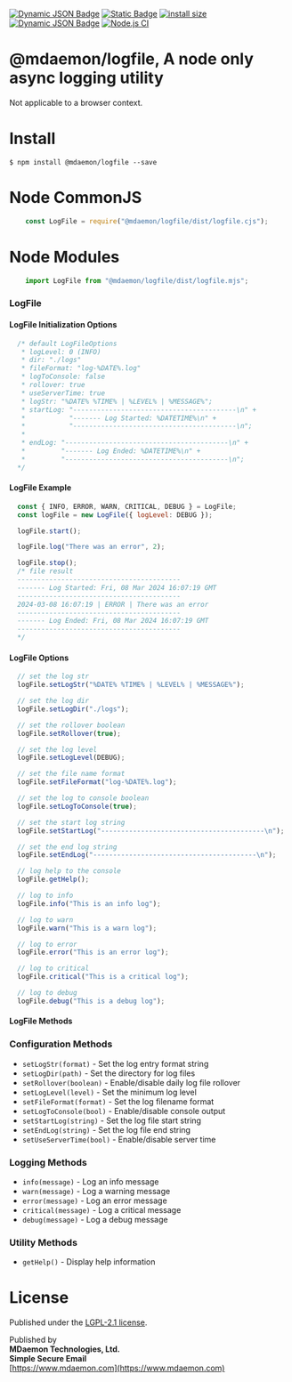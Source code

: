[![Dynamic JSON Badge](https://img.shields.io/badge/dynamic/json?url=https%3A%2F%2Fraw.githubusercontent.com%2Fmdaemon-technologies%2Flogfile%2Fmain%2Fpackage.json&query=%24.version&prefix=v&label=npm&color=blue)](https://www.npmjs.com/package/@mdaemon/logfile) [![Static Badge](https://img.shields.io/badge/node-v16%2B-blue?style=flat&label=node&color=blue)](https://nodejs.org) [![install size](https://packagephobia.com/badge?p=@mdaemon/logfile)](https://packagephobia.com/result?p=@mdaemon/logfile) [![Dynamic JSON Badge](https://img.shields.io/badge/dynamic/json?url=https%3A%2F%2Fraw.githubusercontent.com%2Fmdaemon-technologies%2Flogfile%2Fmain%2Fpackage.json&query=%24.license&prefix=v&label=license&color=green)](https://github.com/mdaemon-technologies/logfile/blob/main/LICENSE) [![Node.js CI](https://github.com/mdaemon-technologies/logfile/actions/workflows/node.js.yml/badge.svg)](https://github.com/mdaemon-technologies/logfile/actions/workflows/node.js.yml)

# @mdaemon/logfile, A node only async logging utility
 
 Not applicable to a browser context.

# Install #

    $ npm install @mdaemon/logfile --save

# Node CommonJS #
```javascript
    const LogFile = require("@mdaemon/logfile/dist/logfile.cjs");
```

# Node Modules #
```javascript
    import LogFile from "@mdaemon/logfile/dist/logfile.mjs";
```

### LogFile ###

#### LogFile Initialization Options ####
```javascript
  /* default LogFileOptions 
   * logLevel: 0 (INFO)
   * dir: "./logs"
   * fileFormat: "log-%DATE%.log"
   * logToConsole: false
   * rollover: true
   * useServerTime: true
   * logStr: "%DATE% %TIME% | %LEVEL% | %MESSAGE%";
   * startLog: "-----------------------------------------\n" +
   *           "------- Log Started: %DATETIME%\n" +
   *           "-----------------------------------------\n";
   *    
   * endLog: "-----------------------------------------\n" +
   *         "------- Log Ended: %DATETIME%\n" +
   *         "-----------------------------------------\n";
  */
```
#### LogFile Example ####
```javascript
  const { INFO, ERROR, WARN, CRITICAL, DEBUG } = LogFile;
  const logFile = new LogFile({ logLevel: DEBUG });

  logFile.start();

  logFile.log("There was an error", 2);

  logFile.stop();
  /* file result 
  -----------------------------------------
  ------- Log Started: Fri, 08 Mar 2024 16:07:19 GMT
  -----------------------------------------
  2024-03-08 16:07:19 | ERROR | There was an error
  -----------------------------------------
  ------- Log Ended: Fri, 08 Mar 2024 16:07:19 GMT
  -----------------------------------------
  */
```

#### LogFile Options ####
```javascript
  // set the log str
  logFile.setLogStr("%DATE% %TIME% | %LEVEL% | %MESSAGE%");

  // set the log dir
  logFile.setLogDir("./logs");

  // set the rollover boolean
  logFile.setRollover(true);

  // set the log level
  logFile.setLogLevel(DEBUG);

  // set the file name format
  logFile.setFileFormat("log-%DATE%.log");

  // set the log to console boolean
  logFile.setLogToConsole(true);

  // set the start log string
  logFile.setStartLog("-----------------------------------------\n");

  // set the end log string
  logFile.setEndLog("-----------------------------------------\n");

  // log help to the console
  logFile.getHelp();

  // log to info
  logFile.info("This is an info log");

  // log to warn
  logFile.warn("This is a warn log");

  // log to error
  logFile.error("This is an error log");

  // log to critical
  logFile.critical("This is a critical log");

  // log to debug
  logFile.debug("This is a debug log");

```

#### LogFile Methods ####

### Configuration Methods
- `setLogStr(format)` - Set the log entry format string
- `setLogDir(path)` - Set the directory for log files
- `setRollover(boolean)` - Enable/disable daily log file rollover
- `setLogLevel(level)` - Set the minimum log level
- `setFileFormat(format)` - Set the log filename format
- `setLogToConsole(bool)` - Enable/disable console output
- `setStartLog(string)` - Set the log file start string
- `setEndLog(string)` - Set the log file end string
- `setUseServerTime(bool)` - Enable/disable server time

### Logging Methods
- `info(message)` - Log an info message
- `warn(message)` - Log a warning message
- `error(message)` - Log an error message
- `critical(message)` - Log a critical message
- `debug(message)` - Log a debug message

### Utility Methods
- `getHelp()` - Display help information

# License #

Published under the [LGPL-2.1 license](https://github.com/mdaemon-technologies/logfile/blob/main/LICENSE "LGPL-2.1 License").

Published by<br/> 
<b>MDaemon Technologies, Ltd.<br/>
Simple Secure Email</b><br/>
[https://www.mdaemon.com](https://www.mdaemon.com)